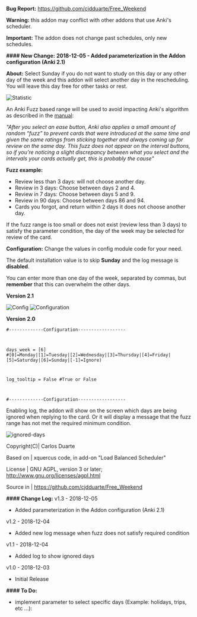 <b>Bug Report:</b> https://github.com/cjdduarte/Free_Weekend

<b>Warning:</b> this addon may conflict with other addons that use Anki's scheduler.

<b>Important:</b> The addon does not change past schedules, only new schedules.

<b>#### New Change:</b>
<b>2018-12-05 - Added parameterization in the Addon configuration (Anki 2.1)</b>

<b>About:</b>
Select Sunday if you do not want to study on this day or any other day of the week and this addon will select another day in the rescheduling.
You will leave this day free for other tasks or rest.

<img src="https://i.ibb.co/c60sYf3/statistic.jpg" alt="Statistic">

An Anki Fuzz based range will be used to avoid impacting Anki's algorithm as described in the <a href="https://apps.ankiweb.net/docs/manual.html#what-spaced-repetition-algorithm-does-anki-use">manual</a>:

<i>"After you select an ease button, Anki also applies a small amount of random “fuzz” to prevent cards that were introduced at the same time and given the same ratings from sticking together and always coming up for review on the same day. This fuzz does not appear on the interval buttons, so if you’re noticing a slight discrepancy between what you select and the intervals your cards actually get, this is probably the cause"</i>

<b>Fuzz example:</b>
- Review less than 3 days: will not choose another day.
- Review in 3 days: Choose between days 2 and 4.
- Review in 7 days: Choose between days 5 and 9.
- Review in 90 days: Choose between days 86 and 94.
- Cards you forgot, and return within 2 days it does not choose another day.

If the fuzz range is too small or does not exist (review less than 3 days) to satisfy the parameter condition, the day of the week may be selected for review of the card.

<b>Configuration:</b>
Change the values ​​in config module code for your need.

The default installation value is to skip <b>Sunday</b> and the log message is <b>disabled</b>.

You can enter more than one day of the week, separated by commas, but <b>remember</b> that this can overwhelm the other days.

<b>Version 2.1</b>

<img src="https://i.ibb.co/Xtk0JLq/image.png" alt="Config">

<img src="https://i.ibb.co/zP49j9G/image.png" alt="Configuration">

<b>Version 2.0</b>

<code>#-------------Configuration------------------

days_week   = [6]       #[0]=Monday|[1]=Tuesday|[2]=Wednesday|[3]=Thursday|[4]=Friday|[5]=Saturday|[6]=Sunday|[-1]=Ignore)

log_tooltip = False     #True or False

#-------------Configuration------------------</code>

Enabling log, the addon will show on the screen which days are being ignored when replying to the card.
Or it will display a message that the fuzz range has not met the required minimum condition.

<img src="https://i.ibb.co/h9HX2FX/ignored-days.png" alt="ignored-days">

Copyright(C)| Carlos Duarte

Based on | xquercus code, in add-on "Load Balanced Scheduler"

License | GNU AGPL, version 3 or later; http://www.gnu.org/licenses/agpl.html

Source in | https://github.com/cjdduarte/Free_Weekend

<b> #### Change Log:</b>
v1.3 - 2018-12-05

- Added parameterization in the Addon configuration (Anki 2.1)

v1.2 - 2018-12-04
- Added new log message when fuzz does not satisfy required condition

v1.1  - 2018-12-04
- Added log to show ignored days

v1.0 - 2018-12-03
- Initial Release

<b> #### To Do:</b>
- implement parameter to select specific days (Example: holidays, trips, etc ...):